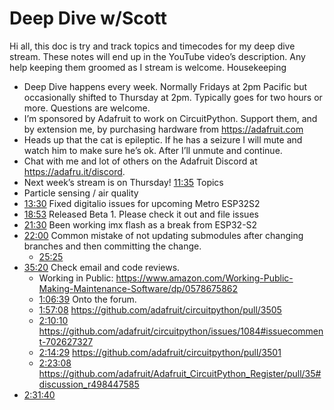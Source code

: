 # Deep Dive w/Scott


Hi all, this doc is try and track topics and timecodes for my deep dive stream. These notes will end up in the YouTube video’s description. Any help keeping them groomed as I stream is welcome.
Housekeeping
* Deep Dive happens every week. Normally Fridays at 2pm Pacific but occasionally shifted to Thursday at 2pm. Typically goes for two hours or more. Questions are welcome.
* I’m sponsored by Adafruit to work on CircuitPython. Support them, and by extension me, by purchasing hardware from https://adafruit.com
* Heads up that the cat is epileptic. If he has a seizure I will mute and watch him to make sure he’s ok. After I’ll unmute and continue.
* Chat with me and lot of others on the Adafruit Discord at https://adafru.it/discord.
* Next week’s stream is on Thursday!
[11:35](https://www.youtube.com/watch?v=vAPOZrG8pBo&t=695) Topics
* Particle sensing / air quality
* [13:30](https://www.youtube.com/watch?v=vAPOZrG8pBo&t=810) Fixed digitalio issues for upcoming Metro ESP32S2
* [18:53](https://www.youtube.com/watch?v=vAPOZrG8pBo&t=1133) Released Beta 1. Please check it out and file issues
* [21:30](https://www.youtube.com/watch?v=vAPOZrG8pBo&t=1290) Been working imx flash as a break from ESP32-S2
* [22:00](https://www.youtube.com/watch?v=vAPOZrG8pBo&t=1320) Common mistake of not updating submodules after changing branches and then committing the change.
   * [25:25](https://www.youtube.com/watch?v=vAPOZrG8pBo&t=1525)
* [35:20](https://www.youtube.com/watch?v=vAPOZrG8pBo&t=2120) Check email and code reviews.
   * Working in Public: https://www.amazon.com/Working-Public-Making-Maintenance-Software/dp/0578675862
   * [1:06:39](https://www.youtube.com/watch?v=vAPOZrG8pBo&t=3999) Onto the forum.
   * [1:57:08](https://www.youtube.com/watch?v=vAPOZrG8pBo&t=7028) https://github.com/adafruit/circuitpython/pull/3505
   * [2:10:10](https://www.youtube.com/watch?v=vAPOZrG8pBo&t=7810) https://github.com/adafruit/circuitpython/issues/1084#issuecomment-702627327
   * [2:14:29](https://www.youtube.com/watch?v=vAPOZrG8pBo&t=8069) https://github.com/adafruit/circuitpython/pull/3501
   * [2:23:08](https://www.youtube.com/watch?v=vAPOZrG8pBo&t=8588) https://github.com/adafruit/Adafruit_CircuitPython_Register/pull/35#discussion_r498447585
* [2:31:40](https://www.youtube.com/watch?v=vAPOZrG8pBo&t=9100)
